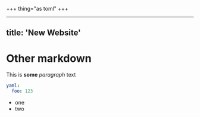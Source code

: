 +++
thing="as toml"
+++

---

## title: 'New Website'

# Other markdown

This is **some** *paragraph* text

```yaml
yaml:
  foo: 123
```

- one
- two
